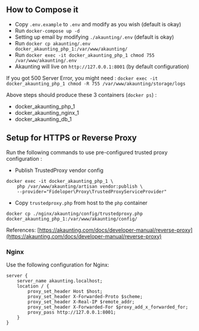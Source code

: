 ## How to Compose it
- Copy `.env.example` to `.env` and modify as you wish (default is okay)
- Run `docker-compose up -d`
- Setting up email by modifying `./akaunting/.env` (default is okay)
- Run `docker cp akaunting/.env docker_akaunting_php_1:/var/www/akaunting/`
- Run `docker exec -it docker_akaunting_php_1 chmod 755 /var/www/akaunting/.env`
- Akaunting will live on `http://127.0.0.1:8001` (by default configuration)

If you got 500 Server Error, you might need :
`docker exec -it docker_akaunting_php_1 chmod -R 755 /var/www/akaunting/storage/logs`

Above steps should produce these 3 containers (`docker ps`) :
- docker_akaunting_php_1
- docker_akaunting_nginx_1
- docker_akaunting_db_1

## Setup for HTTPS or Reverse Proxy

Run the following commands to use pre-configured trusted proxy configuration :

- Publish TrustedProxy vendor config

```
docker exec -it docker_akaunting_php_1 \
    php /var/www/akaunting/artisan vendor:publish \
    --provider="Fideloper\Proxy\TrustedProxyServiceProvider"
```

- Copy `trustedproxy.php` from host to the `php` container

```
docker cp ./nginx/akaunting/config/trustedproxy.php docker_akaunting_php_1:/var/www/akaunting/config/
```

References: [https://akaunting.com/docs/developer-manual/reverse-proxy](https://akaunting.com/docs/developer-manual/reverse-proxy)

### Nginx

Use the following configuration for Nginx:
```
server {
    server_name akaunting.localhost;
    location / {
        proxy_set_header Host $host;
        proxy_set_header X-Forwarded-Proto $scheme;
        proxy_set_header X-Real-IP $remote_addr;
        proxy_set_header X-Forwarded-For $proxy_add_x_forwarded_for;
        proxy_pass http://127.0.0.1:8001;
    }
}
```
